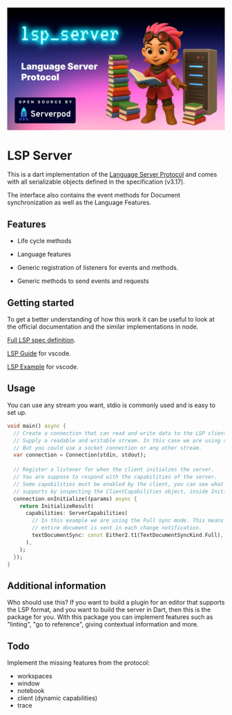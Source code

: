 [![Serverpod LSP Server banner](https://github.com/serverpod/lsp_server/raw/main/misc/images/banner.jpg)](https://serverpod.dev)


# LSP Server

This is a dart implementation of the [Language Server Protocol](https://microsoft.github.io/language-server-protocol/specifications/lsp/3.17/specification/) and comes with all serializable objects defined in the specification (v3.17).

The interface also contains the event methods for Document synchronization as well as the Language Features.

## Features

- Life cycle methods
- Language features

- Generic registration of listeners for events and methods.
- Generic methods to send events and requests

## Getting started

To get a better understanding of how this work it can be useful to look at the official documentation and the similar implementations in node.

[Full LSP spec definition](https://microsoft.github.io/language-server-protocol/specifications/lsp/3.17/specification/).

[LSP Guide](https://code.visualstudio.com/api/language-extensions/language-server-extension-guide) for vscode.

[LSP Example](https://github.com/microsoft/vscode-extension-samples/blob/61d94d731c5351531a7d82f92f775f749203e3b5/lsp-sample/README.md) for vscode.

## Usage

You can use any stream you want, stdio is commonly used and is easy to set up.

```dart
void main() async {
  // Create a connection that can read and write data to the LSP client.
  // Supply a readable and writable stream. In this case we are using stdio.
  // But you could use a socket connection or any other stream.
  var connection = Connection(stdin, stdout);

  // Register a listener for when the client initialzes the server.
  // You are suppose to respond with the capabilities of the server.
  // Some capabilities must be enabled by the client, you can see what the client
  // supports by inspecting the ClientCapabilities object, inside InitializeParams.
  connection.onInitialize((params) async {
    return InitializeResult(
      capabilities: ServerCapabilities(
        // In this example we are using the Full sync mode. This means the
        // entire document is sent in each change notification.
        textDocumentSync: const Either2.t1(TextDocumentSyncKind.Full),
      ),
    );
  });
}
```

## Additional information

Who should use this? If you want to build a plugin for an editor that supports the LSP format, and you want to build the server in Dart, then this is the package for you. With this package you can implement features such as "linting", "go to reference", giving contextual information and more.

## Todo

Implement the missing features from the protocol:

- workspaces
- window
- notebook
- client (dynamic capabilities)
- trace
